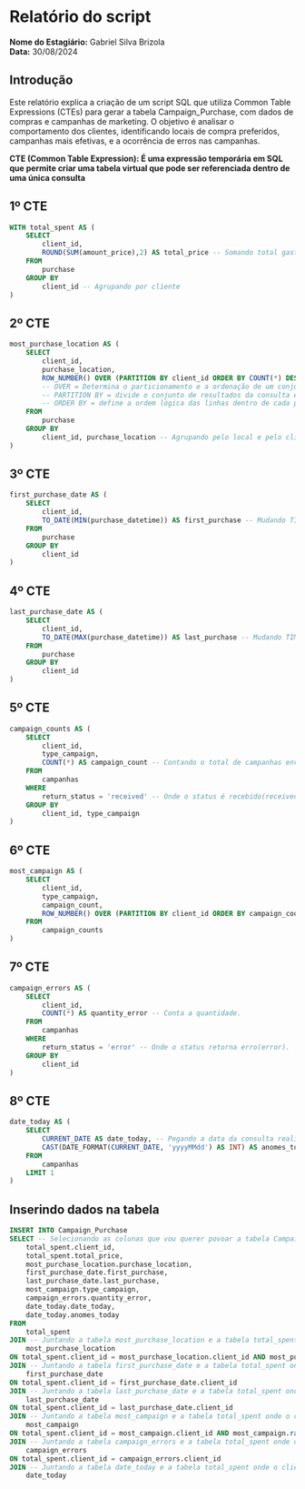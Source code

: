 # Relatório do script

**Nome do Estagiário:** Gabriel Silva Brizola          
**Data:** 30/08/2024

## Introdução
Este relatório explica a criação de um script SQL que utiliza Common Table Expressions (CTEs) para gerar a tabela Campaign_Purchase, com dados de compras e campanhas de marketing. O objetivo é analisar o comportamento dos clientes, identificando locais de compra preferidos, campanhas mais efetivas, e a ocorrência de erros nas campanhas.

**CTE (Common Table Expression): É uma expressão temporária em SQL que permite criar uma tabela virtual que pode ser referenciada dentro de uma única consulta**

## 1º CTE
```SQL
WITH total_spent AS (
    SELECT 
        client_id, 
        ROUND(SUM(amount_price),2) AS total_price -- Somando total gasto por cada cliente
    FROM 
        purchase
    GROUP BY 
        client_id -- Agrupando por cliente
)
```
## 2º CTE
```SQL
most_purchase_location AS (
    SELECT 
        client_id,
        purchase_location,
        ROW_NUMBER() OVER (PARTITION BY client_id ORDER BY COUNT(*) DESC) AS rank -- ROW_NUMBER() = Numera a saída de um conjunto de resultados. Numera todas as linhas em sequência (por exemplo 1, 2, 3, 4, 5), sendo 1 o qual mais apareceu.
        -- OVER = Determina o particionamento e a ordenação de um conjunto de linhas antes da aplicação da função de janela associada, você pode usar a cláusula OVER com funções para computar valores agregados como médias móveis, agregações cumulativas, somas acumuladas ou os primeiros N resultados por grupo, principais argumentos do OVER(PARTITION BY, ORDER BY, ROWS/RANGE).
        -- PARTITION BY = divide o conjunto de resultados da consulta em partições.
        -- ORDER BY = define a ordem lógica das linhas dentro de cada partição do conjunto de resultados.
    FROM 
        purchase
    GROUP BY 
        client_id, purchase_location -- Agrupando pelo local e pelo cliente.
)
```
## 3º CTE
```SQL
first_purchase_date AS (
    SELECT 
        client_id, 
        TO_DATE(MIN(purchase_datetime)) AS first_purchase -- Mudando TIMESTAMP para DATE e buscando as datas minimas.
    FROM 
        purchase
    GROUP BY 
        client_id
)
```
## 4º CTE 
```SQL
last_purchase_date AS (
    SELECT 
        client_id, 
        TO_DATE(MAX(purchase_datetime)) AS last_purchase -- Mudando TIMESTAMP para DATE e buscando as datas máximas.
    FROM 
        purchase
    GROUP BY 
        client_id
)

```
## 5º CTE
```SQL
campaign_counts AS (
    SELECT 
        client_id,
        type_campaign,
        COUNT(*) AS campaign_count -- Contando o total de campanhas enviadas para os clientes.
    FROM 
        campanhas
    WHERE 
        return_status = 'received' -- Onde o status é recebido(received).
    GROUP BY 
        client_id, type_campaign
)
```
## 6º CTE
```SQL
most_campaign AS (
    SELECT 
        client_id,
        type_campaign,
        campaign_count,
        ROW_NUMBER() OVER (PARTITION BY client_id ORDER BY campaign_count DESC) AS rank -- Esse comando está criando um ranking (ou seja, numerando) as linhas dentro de grupos de clientes (client_id) e colocando em primeiro lugar a campanha com a maior contagem (campaign_count), ele dá o número 1 para a campanha com mais contagens de cada cliente, o número 2 para o próximo, e assim por diante.
    FROM 
        campaign_counts
)
```
## 7º CTE
```SQL
campaign_errors AS (
    SELECT 
        client_id,
        COUNT(*) AS quantity_error -- Conta a quantidade.
    FROM 
        campanhas
    WHERE 
        return_status = 'error' -- Onde o status retorna erro(error).
    GROUP BY 
        client_id
)
```
## 8º CTE
```SQL
date_today AS (
    SELECT 
        CURRENT_DATE AS date_today, -- Pegando a data da consulta realizada.
        CAST(DATE_FORMAT(CURRENT_DATE, 'yyyyMMdd') AS INT) AS anomes_today -- Transformando o tipo da data em INT.
    FROM 
        campanhas
    LIMIT 1
)
```
## Inserindo dados na tabela
```SQL
INSERT INTO Campaign_Purchase
SELECT -- Selecionando as colunas que vou querer povoar a tabela Campaign_Purchase
    total_spent.client_id,
    total_spent.total_price,
    most_purchase_location.purchase_location,
    first_purchase_date.first_purchase,
    last_purchase_date.last_purchase,
    most_campaign.type_campaign,
    campaign_errors.quantity_error,
    date_today.date_today,
    date_today.anomes_today
FROM 
    total_spent
JOIN -- Juntando a tabela most_purchase_location e a tabela total_spent onde o client_id for igual
    most_purchase_location
ON total_spent.client_id = most_purchase_location.client_id AND most_purchase_location.rank = 1
JOIN -- Juntando a tabela first_purchase_date e a tabela total_spent onde o client_id for igual
    first_purchase_date 
ON total_spent.client_id = first_purchase_date.client_id
JOIN -- Juntando a tabela last_purchase_date e a tabela total_spent onde o client_id for igual
    last_purchase_date 
ON total_spent.client_id = last_purchase_date.client_id
JOIN -- Juntando a tabela most_campaign e a tabela total_spent onde o client_id for igual
    most_campaign 
ON total_spent.client_id = most_campaign.client_id AND most_campaign.rank = 1
JOIN -- Juntando a tabela campaign_errors e a tabela total_spent onde o client_id for igual
    campaign_errors 
ON total_spent.client_id = campaign_errors.client_id
JOIN -- Juntando a tabela date_today e a tabela total_spent onde o client_id for igual
    date_today
```
